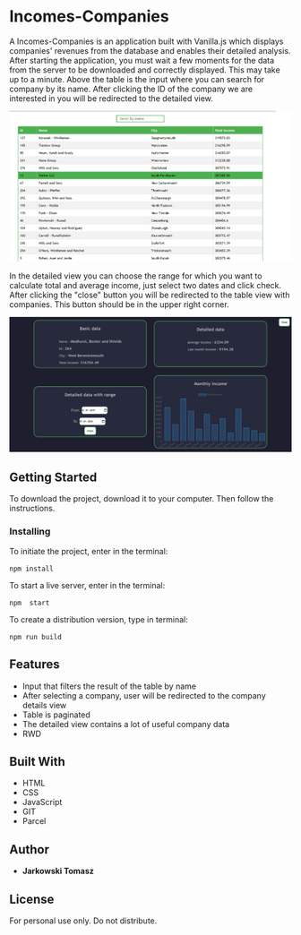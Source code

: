 # Incomes-Companies

A Incomes-Companies is an application built with Vanilla.js which displays companies' revenues from the database and enables their detailed analysis. After starting the application, you must wait a few moments for the data from the server to be downloaded and correctly displayed. This may take up to a minute. Above the table is the input where you can search for company by its name. After clicking the ID of the company we are interested in you will be redirected to the detailed view.

![screen_one](./src/img/one1.png)

In the detailed view you can choose the range for which you want to calculate total and average income, just select two dates and click check.
After clicking the "close" button you will be redirected to the table view with companies. This button should be in the upper right corner.

![screen_two](./src/img/two.PNG)

## Getting Started

To download the project, download it to your computer. Then follow the instructions.

### Installing

To initiate the project, enter in the terminal:

```
npm install
```

To start a live server, enter in the terminal:

```
npm  start
```

To create a distribution version, type in terminal:

```
npm run build
```

## Features

- Input that filters the result of the table by name
- After selecting a company, user will be redirected to the company details view
- Table is paginated
- The detailed view contains a lot of useful company data
- RWD

## Built With

- HTML
- CSS
- JavaScript
- GIT
- Parcel

## Author

- **Jarkowski Tomasz**

## License

For personal use only. Do not distribute.
